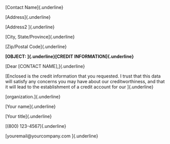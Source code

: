 [Contact Name]{.underline}

[Address]{.underline}

[Address2 ]{.underline}

[City, State/Province]{.underline}

[Zip/Postal Code]{.underline}

**[OBJECT: ]{.underline}[CREDIT INFORMATION]{.underline}**

[Dear \[CONTACT NAME\],]{.underline}

[Enclosed is the credit information that you requested. I trust that
this data will satisfy any concerns you may have about our
creditworthiness, and that it will lead to the establishment of a credit
account for our ]{.underline}

[organization.]{.underline}

[Your name]{.underline}

[Your title]{.underline}

[(800) 123-4567]{.underline}

[youremail\@yourcompany.com ]{.underline}
